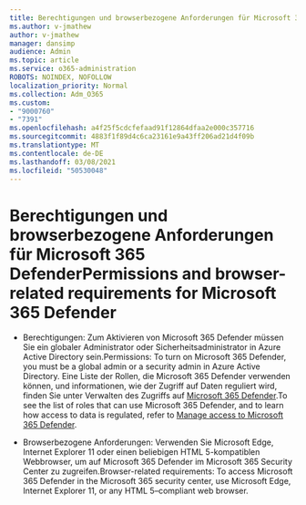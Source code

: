 ```yaml
---
title: Berechtigungen und browserbezogene Anforderungen für Microsoft 365 Defender
ms.author: v-jmathew
author: v-jmathew
manager: dansimp
audience: Admin
ms.topic: article
ms.service: o365-administration
ROBOTS: NOINDEX, NOFOLLOW
localization_priority: Normal
ms.collection: Adm_O365
ms.custom:
- "9000760"
- "7391"
ms.openlocfilehash: a4f25f5cdcfefaad91f12864dfaa2e000c357716
ms.sourcegitcommit: 4883f1f89d4c6ca23161e9a43ff206ad21d4f09b
ms.translationtype: MT
ms.contentlocale: de-DE
ms.lasthandoff: 03/08/2021
ms.locfileid: "50530048"
---
```

# <a name="permissions-and-browser-related-requirements-for-microsoft-365-defender"></a><span data-ttu-id="587b8-102">Berechtigungen und browserbezogene Anforderungen für Microsoft 365 Defender</span><span class="sxs-lookup"><span data-stu-id="587b8-102">Permissions and browser-related requirements for Microsoft 365 Defender</span></span>

- <span data-ttu-id="587b8-103">Berechtigungen: Zum Aktivieren von Microsoft 365 Defender müssen Sie ein globaler Administrator oder Sicherheitsadministrator in Azure Active Directory sein.</span><span class="sxs-lookup"><span data-stu-id="587b8-103">Permissions: To turn on Microsoft 365 Defender, you must be a global admin or a security admin in Azure Active Directory.</span></span> <span data-ttu-id="587b8-104">Eine Liste der Rollen, die Microsoft 365 Defender verwenden können, und informationen, wie der Zugriff auf Daten reguliert wird, finden Sie unter Verwalten des Zugriffs auf [Microsoft 365 Defender](https://go.microsoft.com/fwlink/?linkid=2143626).</span><span class="sxs-lookup"><span data-stu-id="587b8-104">To see the list of roles that can use Microsoft 365 Defender, and to learn how access to data is regulated, refer to [Manage access to Microsoft 365 Defender](https://go.microsoft.com/fwlink/?linkid=2143626).</span></span>

- <span data-ttu-id="587b8-105">Browserbezogene Anforderungen: Verwenden Sie Microsoft Edge, Internet Explorer 11 oder einen beliebigen HTML 5-kompatiblen Webbrowser, um auf Microsoft 365 Defender im Microsoft 365 Security Center zu zugreifen.</span><span class="sxs-lookup"><span data-stu-id="587b8-105">Browser-related requirements: To access Microsoft 365 Defender in the Microsoft 365 security center, use Microsoft Edge, Internet Explorer 11, or any HTML 5–compliant web browser.</span></span>
